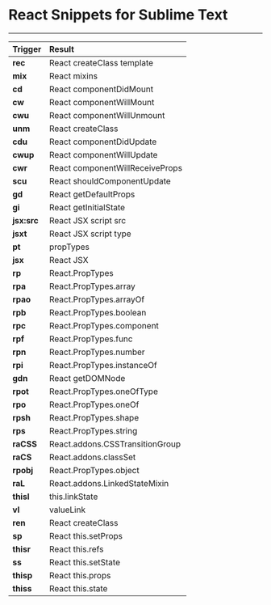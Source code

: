 React Snippets for Sublime Text
====================
---------------------
Trigger | Result
:------- | :-------
**rec** | React createClass template
**mix** | React mixins
**cd** | React componentDidMount
**cw** | React componentWillMount
**cwu** | React componentWillUnmount
**unm** | React createClass
**cdu** | React componentDidUpdate
**cwup** | React componentWillUpdate
**cwr** | React componentWillReceiveProps
**scu** | React shouldComponentUpdate
**gd** | React getDefaultProps
**gi** | React getInitialState
**jsx:src** | React JSX script src
**jsxt** | React JSX script type
**pt** | propTypes
**jsx** | React JSX
**rp** | React.PropTypes
**rpa** | React.PropTypes.array
**rpao** | React.PropTypes.arrayOf
**rpb** | React.PropTypes.boolean
**rpc** | React.PropTypes.component
**rpf** | React.PropTypes.func
**rpn** | React.PropTypes.number
**rpi** | React.PropTypes.instanceOf
**gdn** | React getDOMNode
**rpot** | React.PropTypes.oneOfType
**rpo** | React.PropTypes.oneOf
**rpsh** | React.PropTypes.shape
**rps** | React.PropTypes.string
**raCSS** | React.addons.CSSTransitionGroup
**raCS** | React.addons.classSet
**rpobj** | React.PropTypes.object
**raL** | React.addons.LinkedStateMixin
**thisl** | this.linkState
**vl** | valueLink
**ren** | React createClass
**sp** | React this.setProps
**thisr** | React this.refs
**ss** | React this.setState
**thisp** | React this.props
**thiss** | React this.state
